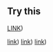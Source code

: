 ## Try this
[LINK](https://kaede0902.github.io/JS/superIntro/ch03_dialogBox/))

[link](./prompt.html))
[link](./promptTree.html))
[link](./numGame.html))

